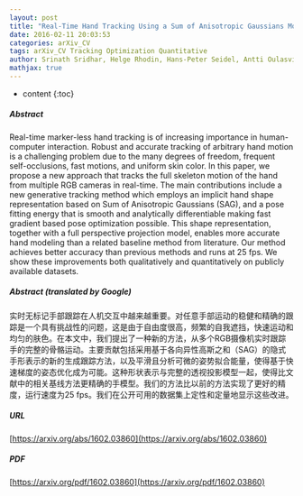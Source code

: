 ```yaml
---
layout: post
title: "Real-Time Hand Tracking Using a Sum of Anisotropic Gaussians Model"
date: 2016-02-11 20:03:53
categories: arXiv_CV
tags: arXiv_CV Tracking Optimization Quantitative
author: Srinath Sridhar, Helge Rhodin, Hans-Peter Seidel, Antti Oulasvirta, Christian Theobalt
mathjax: true
---
```


* content
{:toc}

##### Abstract
Real-time marker-less hand tracking is of increasing importance in human-computer interaction. Robust and accurate tracking of arbitrary hand motion is a challenging problem due to the many degrees of freedom, frequent self-occlusions, fast motions, and uniform skin color. In this paper, we propose a new approach that tracks the full skeleton motion of the hand from multiple RGB cameras in real-time. The main contributions include a new generative tracking method which employs an implicit hand shape representation based on Sum of Anisotropic Gaussians (SAG), and a pose fitting energy that is smooth and analytically differentiable making fast gradient based pose optimization possible. This shape representation, together with a full perspective projection model, enables more accurate hand modeling than a related baseline method from literature. Our method achieves better accuracy than previous methods and runs at 25 fps. We show these improvements both qualitatively and quantitatively on publicly available datasets.

##### Abstract (translated by Google)
实时无标记手部跟踪在人机交互中越来越重要。对任意手部运动的稳健和精确的跟踪是一个具有挑战性的问题，这是由于自由度很高，频繁的自我遮挡，快速运动和均匀的肤色。在本文中，我们提出了一种新的方法，从多个RGB摄像机实时跟踪手的完整的骨骼运动。主要贡献包括采用基于各向异性高斯之和（SAG）的隐式手形表示的新的生成跟踪方法，以及平滑且分析可微的姿势拟合能量，使得基于快速梯度的姿态优化成为可能。这种形状表示与完整的透视投影模型一起，使得比文献中的相关基线方法更精确的手模型。我们的方法比以前的方法实现了更好的精度，运行速度为25 fps。我们在公开可用的数据集上定性和定量地显示这些改进。

##### URL
[https://arxiv.org/abs/1602.03860](https://arxiv.org/abs/1602.03860)

##### PDF
[https://arxiv.org/pdf/1602.03860](https://arxiv.org/pdf/1602.03860)

